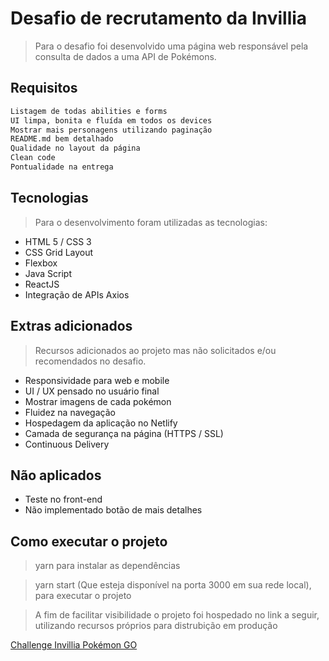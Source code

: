 # Desafio de recrutamento da Invillia

> Para o desafio foi desenvolvido uma página web responsável pela consulta de dados a uma API de Pokémons.

## Requisitos

```sh
Listagem de todas abilities e forms
UI limpa, bonita e fluída em todos os devices
Mostrar mais personagens utilizando paginação
README.md bem detalhado
Qualidade no layout da página
Clean code
Pontualidade na entrega
```

## Tecnologias

> Para o desenvolvimento foram utilizadas as tecnologias:

- HTML 5 / CSS 3
- CSS Grid Layout
- Flexbox
- Java Script
- ReactJS
- Integração de APIs Axios

## Extras adicionados

> Recursos adicionados ao projeto mas não solicitados e/ou recomendados no desafio.

- Responsividade para web e mobile
- UI / UX pensado no usuário final
- Mostrar imagens de cada pokémon
- Fluidez na navegação
- Hospedagem da aplicação no Netlify
- Camada de segurança na página (HTTPS / SSL)
- Continuous Delivery

## Não aplicados

- Teste no front-end
- Não implementado botão de mais detalhes

## Como executar o projeto

> yarn para instalar as dependências

> yarn start (Que esteja disponível na porta 3000 em sua rede local), para executar o projeto

> A fim de facilitar visibilidade o projeto foi hospedado no link a seguir,
> utilizando recursos próprios para distrubição em produção

[Challenge Invillia Pokémon GO](https://pokemon-go-invillia.netlify.app "Challenge Invillia")
